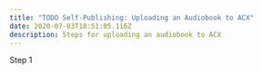 ```yaml
---
title: "TODO Self-Publishing: Uploading an Audiobook to ACX"
date: 2020-07-03T18:51:05.116Z
description: Steps for uploading an audiobook to ACX
---
```

Step 1